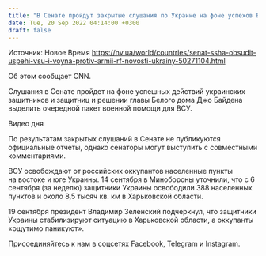 ```yaml
---
title: "В Сенате пройдут закрытые слушания по Украине на фоне успехов ВСУ"
date: Tue, 20 Sep 2022 04:14:00 +0300
draft: false
---
```

Источник: Новое Время https://nv.ua/world/countries/senat-ssha-obsudit-uspehi-vsu-i-voyna-protiv-armii-rf-novosti-ukrainy-50271104.html


 Об этом сообщает CNN.

Слушания в Сенате пройдет на фоне успешных действий украинских защитников и защитниц и решении главы Белого дома Джо Байдена выделить очередной пакет военной помощи для ВСУ.

 Видео дня   

По результатам закрытых слушаний в Сенате не публикуются официальные отчеты, однако сенаторы могут выступить с совместными комментариями.

ВСУ освобождают от российских оккупантов населенные пункты на востоке и юге Украины. 14 сентября в Минобороны уточнили, что с 6 сентября (за неделю) защитники Украины освободили 388 населенных пунктов и около 8,5 тысяч кв. км в Харьковской области.

19 сентября президент Владимир Зеленский подчеркнул, что защитники Украины стабилизируют ситуацию в Харьковской области, а оккупанты «ощутимо паникуют».

Присоединяйтесь к нам в соцсетях Facebook, Telegram и Instagram.
